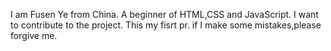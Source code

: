 I am Fusen Ye from China.
A beginner of HTML,CSS and JavaScript.
I want to contribute to the project.
This my fisrt pr.
if I make some mistakes,please forgive me.